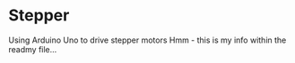 # Stepper
Using Arduino Uno to drive stepper motors
Hmm - this is my info within the readmy file...
